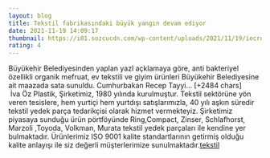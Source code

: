 ```yaml
--- 
layout: blog
title: Tekstil fabrikasındaki büyük yangın devam ediyor
date: 2021-11-19 14:09:17
thumbnail: https://i01.sozcucdn.com/wp-content/uploads/2021/11/19/iecrop/yangin-ihh_16_9_1637330949-670x371.jpg
rating: 4
---
```

Büyükehir Belediyesinden yaplan yazl açklamaya göre, anti bakteriyel özellikli organik mefruat, ev tekstili ve giyim ürünleri Büyükehir Belediyesine ait maazada sata sunuldu.
Cumhurbakan Recep Tayyi… [+2484 chars]</br>&nbsp;İva Öz Plastik, Şirketimiz, 1980 yılında kurulmuştur. Tekstil sektörüne yön veren tesislere, hem yurtiçi hem yurtdışı satışlarımızla, 40 yılı aşkın süredir tekstil yedek parça tedarikçisi olarak hizmet vermekteyiz. Şirketimiz piyasaya sunduğu ürün pörtföyünde Ring,Compact, Zinser, Schlafhorst, Marzoli ,Toyoda, Volkman, Murata tekstil yedek parçaları ile kendine yer bulmaktadır. Ürünlerimiz ISO 9001 kalite standartlarının getirmiş olduğu kalite anlayışı ile siz değerli müşterlerimize sunulmaktadır.<a href="https://www.ivaozplastik.com/">tekstil</a>